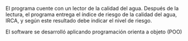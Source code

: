 El programa cuente con un lector de la calidad del agua. Después de la lectura, el programa entrega el índice de riesgo de la calidad del agua, IRCA, y según este resultado debe indicar el nivel de riesgo. 

El software se desarrolló aplicando programación orienta a objeto (POO)